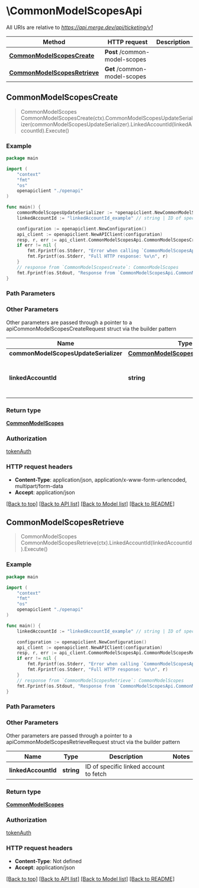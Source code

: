 # \CommonModelScopesApi

All URIs are relative to *https://api.merge.dev/api/ticketing/v1*

Method | HTTP request | Description
------------- | ------------- | -------------
[**CommonModelScopesCreate**](CommonModelScopesApi.md#CommonModelScopesCreate) | **Post** /common-model-scopes | 
[**CommonModelScopesRetrieve**](CommonModelScopesApi.md#CommonModelScopesRetrieve) | **Get** /common-model-scopes | 



## CommonModelScopesCreate

> CommonModelScopes CommonModelScopesCreate(ctx).CommonModelScopesUpdateSerializer(commonModelScopesUpdateSerializer).LinkedAccountId(linkedAccountId).Execute()





### Example

```go
package main

import (
    "context"
    "fmt"
    "os"
    openapiclient "./openapi"
)

func main() {
    commonModelScopesUpdateSerializer := *openapiclient.NewCommonModelScopesUpdateSerializer([]openapiclient.CommonModelScopesPostInnerDeserializerRequest{*openapiclient.NewCommonModelScopesPostInnerDeserializerRequest("hris.Employee", []openapiclient.EnabledActionsEnum{openapiclient.EnabledActionsEnum("READ")}, []string{"DisabledFields_example"})}) // CommonModelScopesUpdateSerializer | 
    linkedAccountId := "linkedAccountId_example" // string | ID of specific linked account to fetch (optional)

    configuration := openapiclient.NewConfiguration()
    api_client := openapiclient.NewAPIClient(configuration)
    resp, r, err := api_client.CommonModelScopesApi.CommonModelScopesCreate(context.Background()).CommonModelScopesUpdateSerializer(commonModelScopesUpdateSerializer).LinkedAccountId(linkedAccountId).Execute()
    if err != nil {
        fmt.Fprintf(os.Stderr, "Error when calling `CommonModelScopesApi.CommonModelScopesCreate``: %v\n", err)
        fmt.Fprintf(os.Stderr, "Full HTTP response: %v\n", r)
    }
    // response from `CommonModelScopesCreate`: CommonModelScopes
    fmt.Fprintf(os.Stdout, "Response from `CommonModelScopesApi.CommonModelScopesCreate`: %v\n", resp)
}
```

### Path Parameters



### Other Parameters

Other parameters are passed through a pointer to a apiCommonModelScopesCreateRequest struct via the builder pattern


Name | Type | Description  | Notes
------------- | ------------- | ------------- | -------------
 **commonModelScopesUpdateSerializer** | [**CommonModelScopesUpdateSerializer**](CommonModelScopesUpdateSerializer.md) |  | 
 **linkedAccountId** | **string** | ID of specific linked account to fetch | 

### Return type

[**CommonModelScopes**](CommonModelScopes.md)

### Authorization

[tokenAuth](../README.md#tokenAuth)

### HTTP request headers

- **Content-Type**: application/json, application/x-www-form-urlencoded, multipart/form-data
- **Accept**: application/json

[[Back to top]](#) [[Back to API list]](../README.md#documentation-for-api-endpoints)
[[Back to Model list]](../README.md#documentation-for-models)
[[Back to README]](../README.md)


## CommonModelScopesRetrieve

> CommonModelScopes CommonModelScopesRetrieve(ctx).LinkedAccountId(linkedAccountId).Execute()





### Example

```go
package main

import (
    "context"
    "fmt"
    "os"
    openapiclient "./openapi"
)

func main() {
    linkedAccountId := "linkedAccountId_example" // string | ID of specific linked account to fetch (optional)

    configuration := openapiclient.NewConfiguration()
    api_client := openapiclient.NewAPIClient(configuration)
    resp, r, err := api_client.CommonModelScopesApi.CommonModelScopesRetrieve(context.Background()).LinkedAccountId(linkedAccountId).Execute()
    if err != nil {
        fmt.Fprintf(os.Stderr, "Error when calling `CommonModelScopesApi.CommonModelScopesRetrieve``: %v\n", err)
        fmt.Fprintf(os.Stderr, "Full HTTP response: %v\n", r)
    }
    // response from `CommonModelScopesRetrieve`: CommonModelScopes
    fmt.Fprintf(os.Stdout, "Response from `CommonModelScopesApi.CommonModelScopesRetrieve`: %v\n", resp)
}
```

### Path Parameters



### Other Parameters

Other parameters are passed through a pointer to a apiCommonModelScopesRetrieveRequest struct via the builder pattern


Name | Type | Description  | Notes
------------- | ------------- | ------------- | -------------
 **linkedAccountId** | **string** | ID of specific linked account to fetch | 

### Return type

[**CommonModelScopes**](CommonModelScopes.md)

### Authorization

[tokenAuth](../README.md#tokenAuth)

### HTTP request headers

- **Content-Type**: Not defined
- **Accept**: application/json

[[Back to top]](#) [[Back to API list]](../README.md#documentation-for-api-endpoints)
[[Back to Model list]](../README.md#documentation-for-models)
[[Back to README]](../README.md)

